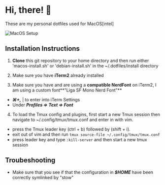# Hi, there! 👋

These are my personal dotfiles used for MacOS[intel]


![MacOS Setup](https://github.com/SamG331/.dotfiles-macos/blob/main/MacOS-Config-IMG.png?raw=true) 


## Installation Instructions

1) **Clone** this git repository to your home directory and then run
either 'macos-install.sh' or 'debian-install.sh' in the ~/.dotfiles/install directory

2) Make sure you have **iTerm2** already installed

3) Make sure you have and are using a **compatible NerdFont** on iTerm2, I am using a custom font**"Liga SF Mono Nerd Font"**
- ***⌘+,*** | to enter into iTerm Settings
- Under ***Profiles => Text => Font***

4) To load the Tmux config and plugins, first start a new Tmux session then navigate to ~/.config/tmux/tmux.conf and enter in with vim. 
- press the Tmux leader key (ctrl + b) followed by (shift + i). 
- exit out of vim and then run `tmux source-file ~/.config/tmux/tmux.conf`
- press leader key and type `:kill-server` and then start a new tmux session 

## Troubeshooting

- Make sure that you see if that the configuration in ***$HOME*** have been correctly symlinked by "stow"

